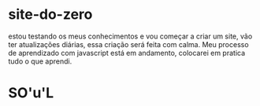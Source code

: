 # site-do-zero
estou testando os meus conhecimentos e vou começar a criar um site, vão ter atualizações diárias, essa criação será feita com calma.
Meu processo de aprendizado com javascript está em andamento, colocarei em pratica tudo o que aprendi. 
 # SO'u'L

